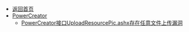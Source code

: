 - [返回首页](/)
- [PowerCreator](PowerCreator/)
  - [PowerCreator接口UploadResourcePic.ashx存在任意文件上传漏洞](PowerCreator/PowerCreator接口UploadResourcePic.ashx存在任意文件上传漏洞.md)

